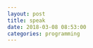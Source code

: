 ```yaml
---
layout: post
title: speak
date: 2018-03-08 08:53:00
categories: programming
---
```


<div id="speak-div"></div>

<script>

const loremIpsum = `
To be fair, you have to have a very high IQ to understand Rick and Morty. The humor is extremely subtle, and without a solid grasp of theoretical physics most of the jokes will go over a typical viewer's head. There's also Rick's nihilistic outlook, which is deftly woven into his characterisation - his personal philosophy draws heavily from Narodnaya Volya literature, for instance. The fans understand this stuff; they have the intellectual capacity to truly appreciate the depths of these jokes, to realize that they're not just funny- they say something deep about LIFE. As a consequence people who dislike Rick and Morty truly ARE idiots- of course they wouldn't appreciate, for instance, the humour in Rick's existencial catchphrase "Wubba Lubba Dub Dub," which itself is a cryptic reference to Turgenev's Russian epic Fathers and Sons I'm smirking right now just imagining one of those addlepated simpletons scratching their heads in confusion as Dan Harmon's genius unfolds itself on their television screens. What fools... how I pity them. 😂 And yes by the way, I DO have a Rick and Morty tattoo. And no, you cannot see it. It's for the ladies' eyes only- And even they have to demonstrate that they're within 5 IQ points of my own (preferably lower) beforehand.
`
const speak = document.querySelector("#speak-div")

let arr = loremIpsum.split(" ")
let i = 0


function nextI(i) {
	p = Math.random() * 10

	switch(true){
	case p < 1:	return i > 0 ? i - 1 : i 
	case p < 2:	return i
	default: return i + 1
	}
}

function sayNext() {
	setTimeout(()=>{
		speak.innerHTML += arr[i] + " "
		i = nextI(i)
		if (i < arr.length) {
			sayNext()
		}
	}, Math.random() * 1000)
}

sayNext()

</script>